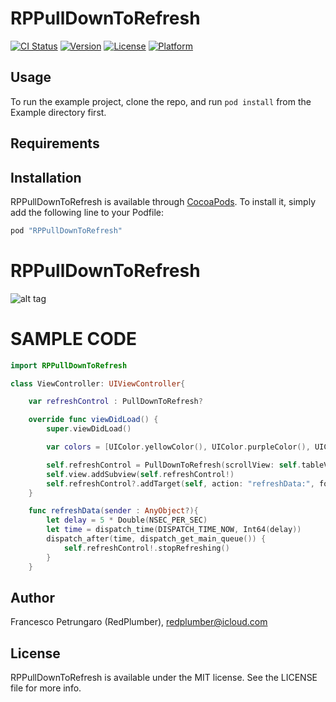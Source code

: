 # RPPullDownToRefresh

[![CI Status](http://img.shields.io/travis/Francesco/RPPullDownToRefresh.svg?style=flat)](https://travis-ci.org/Francesco/RPPullDownToRefresh)
[![Version](https://img.shields.io/cocoapods/v/RPPullDownToRefresh.svg?style=flat)](http://cocoapods.org/pods/RPPullDownToRefresh)
[![License](https://img.shields.io/cocoapods/l/RPPullDownToRefresh.svg?style=flat)](http://cocoapods.org/pods/RPPullDownToRefresh)
[![Platform](https://img.shields.io/cocoapods/p/RPPullDownToRefresh.svg?style=flat)](http://cocoapods.org/pods/RPPullDownToRefresh)

## Usage

To run the example project, clone the repo, and run `pod install` from the Example directory first.

## Requirements

## Installation

RPPullDownToRefresh is available through [CocoaPods](http://cocoapods.org). To install
it, simply add the following line to your Podfile:

```ruby
pod "RPPullDownToRefresh"
```

# RPPullDownToRefresh

![alt tag](https://github.com/RedPlumber/RPPullDownToRefresh.git)

# SAMPLE CODE
```swift
import RPPullDownToRefresh

class ViewController: UIViewController{

    var refreshControl : PullDownToRefresh?

    override func viewDidLoad() {
        super.viewDidLoad()

        var colors = [UIColor.yellowColor(), UIColor.purpleColor(), UIColor.cyanColor(), UIColor.brownColor()]

        self.refreshControl = PullDownToRefresh(scrollView: self.tableView, marginFromTop : 64, colors : colors)
        self.view.addSubview(self.refreshControl!)
        self.refreshControl?.addTarget(self, action: "refreshData:", forControlEvents: UIControlEvents.ValueChanged)
    }

    func refreshData(sender : AnyObject?){
        let delay = 5 * Double(NSEC_PER_SEC)
        let time = dispatch_time(DISPATCH_TIME_NOW, Int64(delay))
        dispatch_after(time, dispatch_get_main_queue()) {
            self.refreshControl!.stopRefreshing()
        }
    }
```

## Author

Francesco Petrungaro (RedPlumber), redplumber@icloud.com

## License

RPPullDownToRefresh is available under the MIT license. See the LICENSE file for more info.

